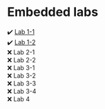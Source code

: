 # Embedded labs

✔️ [Lab 1-1](https://github.com/NeProgramist/Embedded/tree/master/lab1-1)   
✔️ [Lab 1-2](https://github.com/NeProgramist/Embedded/tree/master/lab1-2)    
❌ Lab 2-1   
❌ Lab 2-2   
❌ Lab 3-1   
❌ Lab 3-2  
❌ Lab 3-3   
❌ Lab 3-4   
❌ Lab 4   
